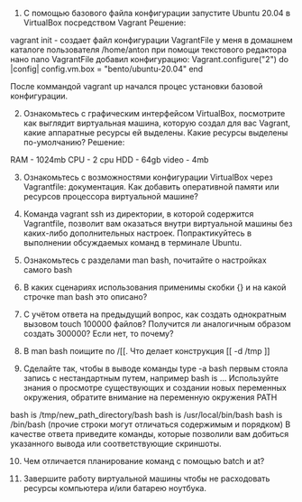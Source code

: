 1. С помощью базового файла конфигурации запустите Ubuntu 20.04 в VirtualBox посредством Vagrant
Решение:

vagrant init - создает файл конфигурации VagrantFile у меня в домашнем каталоге пользователя /home/anton
при помощи текстового редактора нано nano VagrantFile добавил конфигурацию: 
 Vagrant.configure("2") do |config|
 	config.vm.box = "bento/ubuntu-20.04"
 end

После коммандой vagrant up начался процес установки базовой конфигурации.

2. Ознакомьтесь с графическим интерфейсом VirtualBox, посмотрите как выглядит виртуальная машина, которую создал для вас Vagrant, какие аппаратные ресурсы ей выделены. Какие ресурсы выделены по-умолчанию?
Решение:

RAM - 1024mb
CPU - 2 cpu
HDD - 64gb
video - 4mb

3. Ознакомьтесь с возможностями конфигурации VirtualBox через Vagrantfile: документация. Как добавить оперативной памяти или ресурсов процессора виртуальной машине?



4. Команда vagrant ssh из директории, в которой содержится Vagrantfile, позволит вам оказаться внутри виртуальной машины без каких-либо дополнительных настроек. Попрактикуйтесь в выполнении обсуждаемых команд в терминале Ubuntu.

5. Ознакомьтесь с разделами man bash, почитайте о настройках самого bash

6. В каких сценариях использования применимы скобки {} и на какой строчке man bash это описано?

7. С учётом ответа на предыдущий вопрос, как создать однократным вызовом touch 100000 файлов? Получится ли аналогичным образом создать 300000? Если нет, то почему?

8. В man bash поищите по /\[\[. Что делает конструкция [[ -d /tmp ]]

9. Сделайте так, чтобы в выводе команды type -a bash первым стояла запись с нестандартным путем, например bash is ... Используйте знания о просмотре существующих и создании новых переменных окружения, обратите внимание на переменную окружения PATH

bash is /tmp/new_path_directory/bash
bash is /usr/local/bin/bash
bash is /bin/bash
(прочие строки могут отличаться содержимым и порядком) В качестве ответа приведите команды, которые позволили вам добиться указанного вывода или соответствующие скриншоты.

10. Чем отличается планирование команд с помощью batch и at?

11. Завершите работу виртуальной машины чтобы не расходовать ресурсы компьютера и/или батарею ноутбука.
